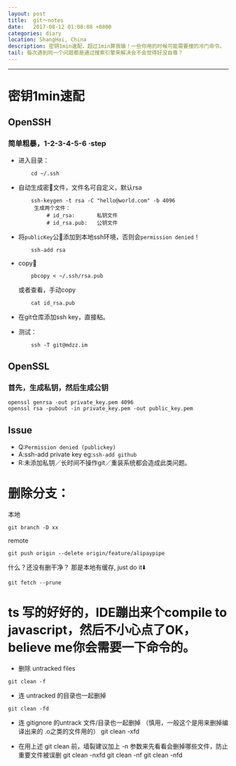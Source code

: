 ```yaml
---
layout: post
title:  git～notes
date:   2017-08-12 01:08:08 +0800
categories: diary
location: ShangHai, China
description: 密钥1min速配，超过1min算我输！一些你用的时候可能需要搜的冷门命令。
tail: 每次遇到同一个问题都是通过搜索引擎来解决会不会觉得好没自尊？
---
```

---

# 密钥1min速配
OpenSSH
---------
### 简单粗暴，1-2-3-4-5-6 ·step
+ 进入目录：
    
    ```
        cd ~/.ssh
    ```
+ 自动生成密🔑文件，文件名可自定义，默认rsa

    ```
        ssh-keygen -t rsa -C "hello@world.com" -b 4096
         生成两个文件：
             # id_rsa:       私钥文件
             # id_rsa.pub:   公钥文件
    ```
    
+ 将`publicKey`公🔑添加到本地ssh环境，否则会`permission denied`！
    
    ```
        ssh-add rsa
    ```
+ copy🔑
    
    ```
        pbcopy < ~/.ssh/rsa.pub
    ```
    或者查看，手动copy
    ```
        cat id_rsa.pub
    ```
+ 在git仓库添加ssh key，直接粘。

+ 测试：
    ```
        ssh -T git@mdzz.im
    ```
OpenSSL
-------------------
### 首先，生成私钥，然后生成公钥
```
openssl genrsa -out private_key.pem 4096
openssl rsa -pubout -in private_key.pem -out public_key.pem
```

Issue
--------------
+ Q:`Permission denied (publickey)`
+ A:ssh-add private key eg:`ssh-add github`
+ R:未添加私钥／长时间不操作git／重装系统都会造成此类问题。



# 删除分支：

本地

```
git branch -D xx
```
remote

```
git push origin --delete origin/feature/alipaypipe 
```

什么？还没有删干净？
那是本地有缓存, just do it⬇️

```
git fetch --prune
```

# ts 写的好好的，IDE蹦出来个compile to javascript，然后不小心点了OK，believe me你会需要一下命令的。
+ 删除 untracked files
```
git clean -f

``` 
+ 连 untracked 的目录也一起删掉
```
git clean -fd

``` 
+ 连 gitignore 的untrack 文件/目录也一起删掉 （慎用，一般这个是用来删掉编译出来的 .o之类的文件用的）
git clean -xfd
 
+ 在用上述 git clean 前，墙裂建议加上 -n 参数来先看看会删掉哪些文件，防止重要文件被误删
git clean -nxfd
git clean -nf
git clean -nfd